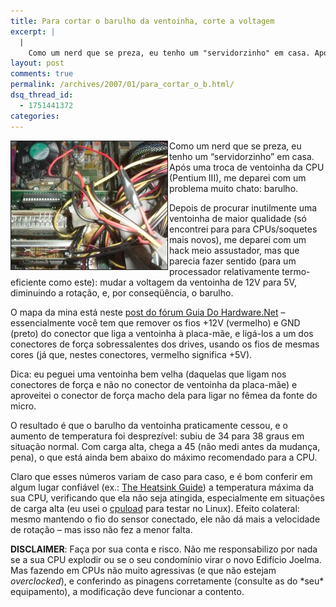 ```yaml
---
title: Para cortar o barulho da ventoinha, corte a voltagem
excerpt: |
  |
    Como um nerd que se preza, eu tenho um "servidorzinho" em casa. Após uma troca de ventoinha da CPU (Pentium III), me deparei com um problema muito chato: barulho. Depois de procurar inutilmente uma ventoinha de maior qualidade (só encontrei...
layout: post
comments: true
permalink: /archives/2007/01/para_cortar_o_b.html/
dsq_thread_id:
  - 1751441372
categories:
---
```

<img title="Um pouco (mais) de fios no gabinete, mas o silêncio resultante compensa" src="/archives/img/mod_ventoinha.jpg" width="250" height="205" border="1" align="left" style="margin-right:2px" />Como um nerd que se preza, eu tenho um &#8220;servidorzinho&#8221; em casa. Após uma troca de ventoinha da CPU (Pentium III), me deparei com um problema muito chato: barulho.

Depois de procurar inutilmente uma ventoinha de maior qualidade (só encontrei para para CPUs/soquetes mais novos), me deparei com um hack meio assustador, mas que parecia fazer sentido (para um processador relativamente termo-eficiente como este): mudar a voltagem da ventoinha de 12V para 5V, diminuindo a rotação, e, por conseqüência, o barulho.

O mapa da mina está neste [post do fórum Guia Do Hardware.Net][1] &#8211; essencialmente você tem que remover os fios +12V (vermelho) e GND (preto) do conector que liga a ventoinha à placa-mãe, e ligá-los a um dos conectores de força sobressalentes dos drives, usando os fios de mesmas cores (já que, nestes conectores, vermelho significa +5V).

Dica: eu peguei uma ventoinha bem velha (daquelas que ligam nos conectores de força e não no conector de ventoinha da placa-mãe) e aproveitei o conector de força macho dela para ligar no fêmea da fonte do micro.

O resultado é que o barulho da ventoinha praticamente cessou, e o aumento de temperatura foi desprezível: subiu de 34 para 38 graus em situação normal. Com carga alta, chega a 45 (não medi antes da mudança, pena), o que está ainda bem abaixo do máximo recomendado para a CPU.

Claro que esses números variam de caso para caso, e é bom conferir em algum lugar confiável (ex.: [The Heatsink Guide][2]) a temperatura máxima da sua CPU, verificando que ela não seja atingida, especialmente em situações de carga alta (eu usei o [cpuload][3] para testar no Linux). Efeito colateral: mesmo mantendo o fio do sensor conectado, ele não dá mais a velocidade de rotação &#8211; mas isso não fez a menor falta.

**DISCLAIMER**: Faça por sua conta e risco. Não me responsabilizo por nada se a sua CPU explodir ou se o seu condomínio virar o novo Edifício Joelma. Mas fazendo em CPUs não muito agressivas (e que não estejam *overclocked*), e conferindo as pinagens corretamente (consulte as do \*seu\* equipamento), a modificação deve funcionar a contento.

 [1]: http://www.guiadohardware.net/comunidade/volcano-cu/25223/
 [2]: http://www.heatsink-guide.com/
 [3]: http://pages.sbcglobal.net/redelm/
